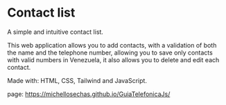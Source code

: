 # Contact list
A simple and intuitive contact list.

This web application allows you to add contacts, with a validation of both the name and the telephone number, allowing you to save only contacts with valid numbers in Venezuela, it also allows you to delete and edit each contact.

Made with: HTML, CSS, Tailwind and JavaScript.

page: https://michellosechas.github.io/GuiaTelefonicaJs/
